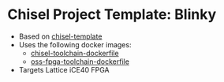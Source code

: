 # Chisel Project Template: Blinky

* Based on [chisel-template](https://github.com/freechipsproject/chisel-template/tree/main)
* Uses the following docker images:
  * [chisel-toolchain-dockerfile](https://github.com/pkoscik/chisel-toolchain-dockerfile)
  * [oss-fpga-toolchain-dockerfile](https://github.com/pkoscik/oss-fpga-toolchain-dockerfile)
* Targets Lattice iCE40 FPGA
